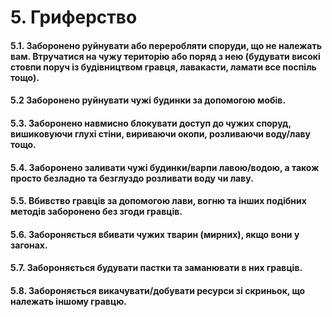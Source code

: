 # 5. Гриферство

#### 5.1. Заборонено руйнувати або переробляти споруди, що не належать вам. Втручатися на чужу територію або поряд з нею (будувати високі стовпи поруч із будівництвом гравця, лавакасти, ламати все поспіль тощо).

#### 5.2 Заборонено руйнувати чужі будинки за допомогою мобів.

#### 5.3. Заборонено навмисно блокувати доступ до чужих споруд, вишиковуючи глухі стіни, вириваючи окопи, розливаючи воду/лаву тощо.

#### 5.4. Заборонено заливати чужі будинки/варпи лавою/водою, а також просто безладно та безглуздо розливати воду чи лаву.

#### 5.5. Вбивство гравців за допомогою лави, вогню та інших подібних методів заборонено без згоди гравців.

#### 5.6. Забороняється вбивати чужих тварин (мирних), якщо вони у загонах.

#### 5.7. Забороняється будувати пастки та заманювати в них гравців.

#### 5.8. Забороняється викачувати/добувати ресурси зі скриньок, що належать іншому гравцю.
